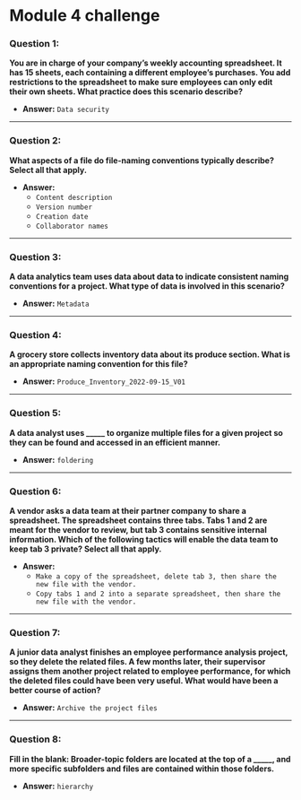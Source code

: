 # Module 4 challenge


### **Question 1:**
**You are in charge of your company’s weekly accounting spreadsheet. It has 15 sheets, each containing a different employee’s purchases. You add restrictions to the spreadsheet to make sure employees can only edit their own sheets. What practice does this scenario describe?**

- **Answer:** `Data security`

---

### **Question 2:**
**What aspects of a file do file-naming conventions typically describe? Select all that apply.**

- **Answer:**
  - `Content description`
  - `Version number`
  - `Creation date`
  - `Collaborator names`

---

### **Question 3:**
**A data analytics team uses data about data to indicate consistent naming conventions for a project. What type of data is involved in this scenario?**

- **Answer:** `Metadata`

---

### **Question 4:**
**A grocery store collects inventory data about its produce section. What is an appropriate naming convention for this file?**

- **Answer:** `Produce_Inventory_2022-09-15_V01`

---

### **Question 5:**
**A data analyst uses _____ to organize multiple files for a given project so they can be found and accessed in an efficient manner.**

- **Answer:** `foldering`

---

### **Question 6:**
**A vendor asks a data team at their partner company to share a spreadsheet. The spreadsheet contains three tabs. Tabs 1 and 2 are meant for the vendor to review, but tab 3 contains sensitive internal information. Which of the following tactics will enable the data team to keep tab 3 private? Select all that apply.**

- **Answer:**
  - `Make a copy of the spreadsheet, delete tab 3, then share the new file with the vendor.`
  - `Copy tabs 1 and 2 into a separate spreadsheet, then share the new file with the vendor.`

---

### **Question 7:**
**A junior data analyst finishes an employee performance analysis project, so they delete the related files. A few months later, their supervisor assigns them another project related to employee performance, for which the deleted files could have been very useful. What would have been a better course of action?**

- **Answer:** `Archive the project files`

---

### **Question 8:**
**Fill in the blank: Broader-topic folders are located at the top of a _____, and more specific subfolders and files are contained within those folders.**

- **Answer:** `hierarchy`
